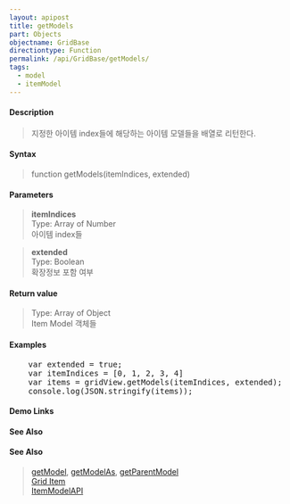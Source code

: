 ```yaml
---
layout: apipost
title: getModels
part: Objects
objectname: GridBase
directiontype: Function
permalink: /api/GridBase/getModels/
tags:
  - model
  - itemModel
---
```



#### Description

> 지정한 아이템 index들에 해당하는 아이템 모델들을 배열로 리턴한다.   

#### Syntax

> function getModels(itemIndices, extended)  

#### Parameters

> **itemIndices**  
> Type: Array of Number  
> 아이템 index들  

> **extended**  
> Type: Boolean  
> 확장정보 포함 여부  

#### Return value

> Type: Array of Object  
> Item Model 객체들  

#### Examples 

<pre class="prettyprint">
    var extended = true;
    var itemIndices = [0, 1, 2, 3, 4] 
    var items = gridView.getModels(itemIndices, extended);
    console.log(JSON.stringify(items));
</pre>

#### Demo Links
#### See Also

#### See Also
> [getModel](/api/GridBase/getModel), [getModelAs](/api/GridBase/getModelAs), [getParentModel](/api/GridBase/getParentModel)  
> [Grid Item](/api/features/Grid%20Item/)  
> [ItemModelAPI](http://demo.realgrid.com/Demo/ItemModelApi)